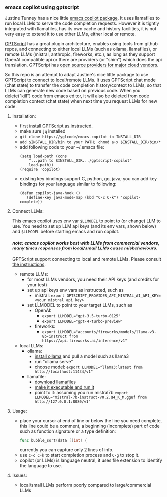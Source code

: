 ### emacs copilot using gptscript

Justine Tunney has a nice little [emacs copilot package](https://github.com/jart/emacs-copilot). It uses llamafiles to run local LLMs to serve the code completion requests. However it is tightly integrated with llamafiles, has its own cache and history facilities, it is not very easy to extend it to use other LLMs, either local or remote.

[GPTScript](https://github.com/gptscript-ai/gptscript) has a great plugin architecture, enables using tools from github repos, and connecting to either local LLMs (such as ollama, llamafiles), or remote LLMs (mistral, anthropic, fireworks, etc.), as long as they support OpenAI compatible api or there are providers (or "shim") which does the api translation. GPTScript has [open source providers for major cloud vendors](https://docs.gptscript.ai/alternative-model-providers).

So this repo is an attempt to adapt Justine's nice little package to use GPTScript to connect to local/remote LLMs. It uses GPTScript chat mode (chat state) to transfer the code completion history/context to LLMs, so that LLMs can generate new code based on previous code. When you delete("kill") code from emacs editor, it will also be deleted from code completion context (chat state) when next time you request LLMs for new code.

1. Installation:
   * first [install GPTScript as instructed](https://github.com/gptscript-ai/gptscript).
   * make sure ```jq``` installed
   * ```git clone https://yglcode/emacs-copilot to INSTALL_DIR```
   * ```add $INSTALL_DIR/bin to your PATH; chmod a+x $INSTALL_DIR/bin/*```
   * add following code to your ~/.emacs file:
     ```elisp
     (setq load-path (cons 
		 "...path to $INSTALL_DIR.../gptscript-copilot" 
		 load-path))
     (require 'copilot)
     ```
   * existing key bindings support C, python, go, java; you can add key bindings for your language similar to following:
     ```elisp
     (defun copilot-java-hook ()
        (define-key java-mode-map (kbd "C-c C-k") 'copilot-complete))
     ```

2. Connect LLMs:
   
   This emacs copilot uses env var ```$LLMODEL``` to point to (or change) LLM to use. You need to set up LLM api keys (and its env vars, shown below) and ```$LLMODEL``` before starting emacs and run copilot.
   
   #### _note: emacs copilot works best with LLMs from commercial vendors, many times responses from local/small LLMs cause misbehaviours._ ####
   
   GPTScript support connecting to local and remote LLMs. Please consult [the instructions](https://docs.gptscript.ai/alternative-model-providers).
   * remote LLMs:
     * for most LLMs vendors, you need their API keys (and credits for your test)
     * set up api keys env vars as instructed, such as 
       * mistral: ```export GPTSCRIPT_PROVIDER_API_MISTRAL_AI_API_KEY=<your mistral api key>```
     * set LLMODEL to point to your target LLMs, such as
       * OpenAI: 
         * ```export LLMODEL="gpt-3.5-turbo-0125"``` 
         * ```export LLMODEL="gpt-4-turbo-preview"```
       * fireworks: 
         * ```export LLMODEL="accounts/fireworks/models/llama-v3-8b-instruct from https://api.fireworks.ai/inference/v1"```
   * local LLMs:
     * ollama: 
       * [install ollama](https://ollama.com/) and pull a model such as llama3
       * run "ollama serve"
       * choose model: ```export LLMODEL="llama3:latest from http://localhost:11434/v1"```
     * llamafile:
       * [download llamafiles](https://huggingface.co/jartine)
       * [make it executable and run it](https://github.com/Mozilla-Ocho/llamafile)
       * point to it: assuming you run mistral7b
         ```export LLMODEL="mistral-7b-instruct-v0.2.Q4_K_M.gguf from http://127.0.0.1:8080/v1"```
         
3. Usage:
   * place your cursor at end of line or below the line you need complete,
       this line could be a comment, a beginning (incomplete) part of code such as function signature or a type definition:
       ```go
       func bubble_sort(data []int) {
       ```
       currently you can capture only 2 lines of info.
   * use ```C-c C-k``` to start completion process and ```C-g``` to stop it.
   * copilot (or LLMs) is language neutral, it uses file extension to identify the language to use.

4. Issues:
   * local/small LLMs perform poorly compared to large/commercial LLMs
